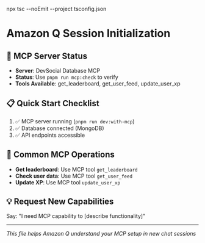 npx tsc --noEmit --project tsconfig.json

# Amazon Q Session Initialization

## 🔧 MCP Server Status
- **Server**: DevSocial Database MCP
- **Status**: Use `pnpm run mcp:check` to verify
- **Tools Available**: get_leaderboard, get_user_feed, update_user_xp

## 📋 Quick Start Checklist
1. ✅ MCP server running (`pnpm run dev:with-mcp`)
2. ✅ Database connected (MongoDB)
3. ✅ API endpoints accessible

## 🎯 Common MCP Operations
- **Get leaderboard**: Use MCP tool `get_leaderboard`
- **Check user data**: Use MCP tool `get_user_feed`
- **Update XP**: Use MCP tool `update_user_xp`

## 💡 Request New Capabilities
Say: "I need MCP capability to [describe functionality]"

---
*This file helps Amazon Q understand your MCP setup in new chat sessions*